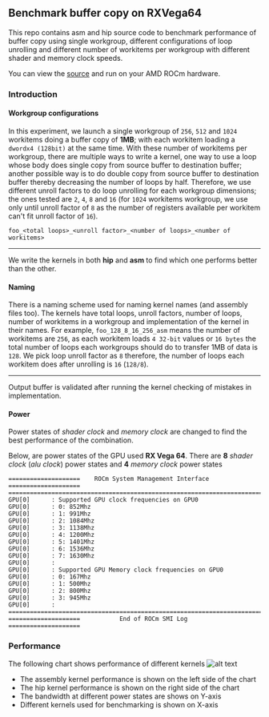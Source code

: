 ## Benchmark buffer copy on RXVega64

This repo contains asm and hip source code to benchmark performance of buffer copy using single workgroup, different configurations of loop unrolling and different number of workitems per workgroup with different shader and memory clock speeds.

You can view the [source](https://github.com/adityaatluri/CopyRXVega64) and run on your AMD ROCm hardware.

### Introduction

#### Workgroup configurations
In this experiment, we launch a single workgroup of `256`, `512` and `1024` workitems doing a buffer copy of **1MB**; with each workitem loading a `dwordx4 (128bit)` at the same time. With these number of workitems per workgroup, there are multiple ways to write a kernel, one way to use a loop whose body does single copy from source buffer to destination buffer; another possible way is to do double copy from source buffer to destination buffer thereby decreasing the number of loops by half. Therefore, we use different unroll factors to do loop unrolling for each workgroup dimensions; the ones tested are `2`, `4`, `8` and `16` (for `1024` workitems workgroup, we use only until unroll factor of `8` as the number of registers available per workitem can't fit unroll factor of `16`).

```
foo_<total loops>_<unroll factor>_<number of loops>_<number of workitems>
```
***
We write the kernels in both **hip** and **asm** to find which one performs better than the other.

#### Naming
There is a naming scheme used for naming kernel names (and assembly files too).  The kernels have total loops, unroll factors, number of loops, number of workitems in a workgroup and implementation of the kernel in their names. For example, `foo_128_8_16_256_asm` means the number of workitems are `256`, as each workitem loads `4 32-bit` values or `16 bytes` the total number of loops each workgroups should do to transfer 1MB of data is `128`. We pick loop unroll factor as `8` therefore, the number of loops each workitem does after unrolling is `16` (`128/8`).
***
Output buffer is validated after running the kernel checking of mistakes in implementation.

#### Power
Power states of _shader clock_ and _memory clock_ are changed to find the best performance of the combination.

Below, are power states of the GPU used **RX Vega 64**. There are **8** _shader clock_ (_alu clock_) power states and **4** _memory clock_ power states
```
====================    ROCm System Management Interface    ====================
================================================================================
GPU[0] 		: Supported GPU clock frequencies on GPU0
GPU[0] 		: 0: 852Mhz 
GPU[0] 		: 1: 991Mhz 
GPU[0] 		: 2: 1084Mhz 
GPU[0] 		: 3: 1138Mhz 
GPU[0] 		: 4: 1200Mhz 
GPU[0] 		: 5: 1401Mhz 
GPU[0] 		: 6: 1536Mhz 
GPU[0] 		: 7: 1630Mhz
GPU[0] 		: 
GPU[0] 		: Supported GPU Memory clock frequencies on GPU0
GPU[0] 		: 0: 167Mhz 
GPU[0] 		: 1: 500Mhz 
GPU[0] 		: 2: 800Mhz 
GPU[0] 		: 3: 945Mhz
GPU[0] 		: 
================================================================================
====================           End of ROCm SMI Log          ====================
```

### Performance

The following chart shows performance of different kernels 
![alt text](https://raw.githubusercontent.com/adityaatluri/CopyRXVega64/master/docs/results.png)

- The assembly kernel performance is shown on the left side of the chart
- The hip kernel performance is shown on the right side of the chart
- The bandwidth at different power states are shows on Y-axis
- Different kernels used for benchmarking is shown on X-axis
